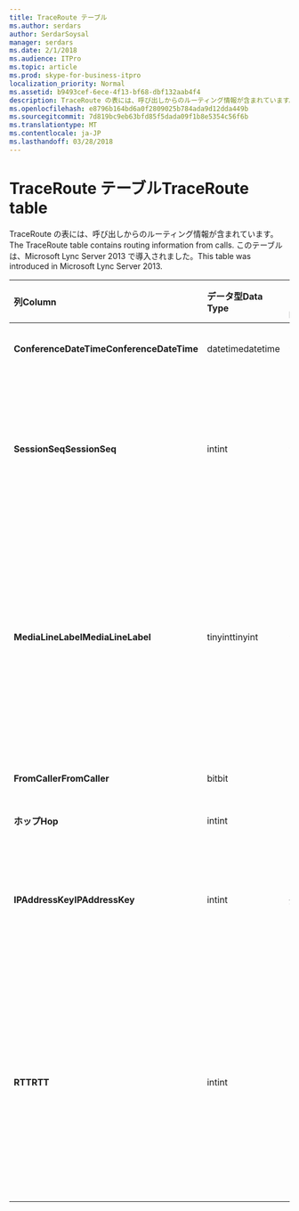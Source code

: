 ```yaml
---
title: TraceRoute テーブル
ms.author: serdars
author: SerdarSoysal
manager: serdars
ms.date: 2/1/2018
ms.audience: ITPro
ms.topic: article
ms.prod: skype-for-business-itpro
localization_priority: Normal
ms.assetid: b9493cef-6ece-4f13-bf68-dbf132aab4f4
description: TraceRoute の表には、呼び出しからのルーティング情報が含まれています。 このテーブルは、Microsoft Lync Server 2013 で導入されました。
ms.openlocfilehash: e8796b164bd6a0f2809025b784ada9d12dda449b
ms.sourcegitcommit: 7d819bc9eb63bfd85f5dada09f1b8e5354c56f6b
ms.translationtype: MT
ms.contentlocale: ja-JP
ms.lasthandoff: 03/28/2018
---
```

# <a name="traceroute-table"></a><span data-ttu-id="a9485-104">TraceRoute テーブル</span><span class="sxs-lookup"><span data-stu-id="a9485-104">TraceRoute table</span></span>
 
<span data-ttu-id="a9485-105">TraceRoute の表には、呼び出しからのルーティング情報が含まれています。</span><span class="sxs-lookup"><span data-stu-id="a9485-105">The TraceRoute table contains routing information from calls.</span></span> <span data-ttu-id="a9485-106">このテーブルは、Microsoft Lync Server 2013 で導入されました。</span><span class="sxs-lookup"><span data-stu-id="a9485-106">This table was introduced in Microsoft Lync Server 2013.</span></span>
  
|<span data-ttu-id="a9485-107">**列**</span><span class="sxs-lookup"><span data-stu-id="a9485-107">**Column**</span></span>|<span data-ttu-id="a9485-108">**データ型**</span><span class="sxs-lookup"><span data-stu-id="a9485-108">**Data Type**</span></span>|<span data-ttu-id="a9485-109">**キーまたはインデックス**</span><span class="sxs-lookup"><span data-stu-id="a9485-109">**Key/Index**</span></span>|<span data-ttu-id="a9485-110">**詳細**</span><span class="sxs-lookup"><span data-stu-id="a9485-110">**Details**</span></span>|
|:-----|:-----|:-----|:-----|
|<span data-ttu-id="a9485-111">**ConferenceDateTime**</span><span class="sxs-lookup"><span data-stu-id="a9485-111">**ConferenceDateTime**</span></span> <br/> |<span data-ttu-id="a9485-112">datetime</span><span class="sxs-lookup"><span data-stu-id="a9485-112">datetime</span></span>  <br/> |<span data-ttu-id="a9485-113">プライマリ サーバーで、外部</span><span class="sxs-lookup"><span data-stu-id="a9485-113">Primary, Foreign</span></span>  <br/> |<span data-ttu-id="a9485-114">日付と時刻の呼び出しを開始しました。</span><span class="sxs-lookup"><span data-stu-id="a9485-114">Date and time that the call began.</span></span>  <br/> |
|<span data-ttu-id="a9485-115">**SessionSeq**</span><span class="sxs-lookup"><span data-stu-id="a9485-115">**SessionSeq**</span></span> <br/> |<span data-ttu-id="a9485-116">int</span><span class="sxs-lookup"><span data-stu-id="a9485-116">int</span></span>  <br/> |<span data-ttu-id="a9485-117">プライマリ サーバーで、外部</span><span class="sxs-lookup"><span data-stu-id="a9485-117">Primary, Foreign</span></span>  <br/> |<span data-ttu-id="a9485-118">同時日付けと同時に開始した可能性がある複数の呼び出しを区別するために使用する一意の識別子。</span><span class="sxs-lookup"><span data-stu-id="a9485-118">Unique identifier used to distinguish between multiple calls that might have begun on the same date and at the same time.</span></span>  <br/> |
|<span data-ttu-id="a9485-119">**MediaLineLabel**</span><span class="sxs-lookup"><span data-stu-id="a9485-119">**MediaLineLabel**</span></span> <br/> |<span data-ttu-id="a9485-120">tinyint</span><span class="sxs-lookup"><span data-stu-id="a9485-120">tinyint</span></span>  <br/> |<span data-ttu-id="a9485-121">プライマリ サーバーで、外部</span><span class="sxs-lookup"><span data-stu-id="a9485-121">Primary, Foreign</span></span>  <br/> |<span data-ttu-id="a9485-122">呼び出しで使用されているビデオの線の種類を表します。</span><span class="sxs-lookup"><span data-stu-id="a9485-122">Represents the type of video line used in the call.</span></span> <span data-ttu-id="a9485-123">有効な値は次のとおりです。</span><span class="sxs-lookup"><span data-stu-id="a9485-123">Allowed values are:</span></span>  <br/> <span data-ttu-id="a9485-124">0 - オーディオ</span><span class="sxs-lookup"><span data-stu-id="a9485-124">0 - Audio</span></span>  <br/> <span data-ttu-id="a9485-125">1-ビデオ</span><span class="sxs-lookup"><span data-stu-id="a9485-125">1 - Video</span></span>  <br/> <span data-ttu-id="a9485-126">2-パノラマ ビデオ</span><span class="sxs-lookup"><span data-stu-id="a9485-126">2 - Panoramic video</span></span>  <br/> <span data-ttu-id="a9485-127">3-アプリケーションとデスクトップの共有</span><span class="sxs-lookup"><span data-stu-id="a9485-127">3 - Application/Desktop sharing</span></span>  <br/> |
|<span data-ttu-id="a9485-128">**FromCaller**</span><span class="sxs-lookup"><span data-stu-id="a9485-128">**FromCaller**</span></span> <br/> |<span data-ttu-id="a9485-129">bit</span><span class="sxs-lookup"><span data-stu-id="a9485-129">bit</span></span>  <br/> |<span data-ttu-id="a9485-130">Primary</span><span class="sxs-lookup"><span data-stu-id="a9485-130">Primary</span></span>  <br/> |<span data-ttu-id="a9485-131">呼び出しを配置するエンドポイントです。</span><span class="sxs-lookup"><span data-stu-id="a9485-131">Endpoint that placed the call.</span></span>  <br/> |
|<span data-ttu-id="a9485-132">**ホップ**</span><span class="sxs-lookup"><span data-stu-id="a9485-132">**Hop**</span></span> <br/> |<span data-ttu-id="a9485-133">int</span><span class="sxs-lookup"><span data-stu-id="a9485-133">int</span></span>  <br/> ||<span data-ttu-id="a9485-134">ネットワーク ホップ/</span><span class="sxs-lookup"><span data-stu-id="a9485-134">Network hop/</span></span>  <br/> |
|<span data-ttu-id="a9485-135">**IPAddressKey**</span><span class="sxs-lookup"><span data-stu-id="a9485-135">**IPAddressKey**</span></span> <br/> |<span data-ttu-id="a9485-136">int</span><span class="sxs-lookup"><span data-stu-id="a9485-136">int</span></span>  <br/> |<span data-ttu-id="a9485-137">外部</span><span class="sxs-lookup"><span data-stu-id="a9485-137">Foreign</span></span>  <br/> |<span data-ttu-id="a9485-138">IP アドレスの一意の識別子です。</span><span class="sxs-lookup"><span data-stu-id="a9485-138">Unique identifier for the IP address.</span></span> <span data-ttu-id="a9485-139">IP アドレス情報は、 [ip アドレス テーブル](ipaddress.md)に格納されます。</span><span class="sxs-lookup"><span data-stu-id="a9485-139">IP address information is stored in the [IPAddress table](ipaddress.md).</span></span>  <br/> |
|<span data-ttu-id="a9485-140">**RTT**</span><span class="sxs-lookup"><span data-stu-id="a9485-140">**RTT**</span></span> <br/> |<span data-ttu-id="a9485-141">int</span><span class="sxs-lookup"><span data-stu-id="a9485-141">int</span></span>  <br/> ||<span data-ttu-id="a9485-142">ラウンドト リップ時間です。</span><span class="sxs-lookup"><span data-stu-id="a9485-142">Roundtrip time.</span></span> <span data-ttu-id="a9485-143">ラウンドト リップ時間は、ボイス パケットが送信先に到達し、バックの通知を受け取ったことを送信するためにかかる時間の量を測定します。</span><span class="sxs-lookup"><span data-stu-id="a9485-143">The roundtrip time measures the amount of time it takes for a voice packet to reach its destination and then send back notification that it was received.</span></span>  <br/> |
   

